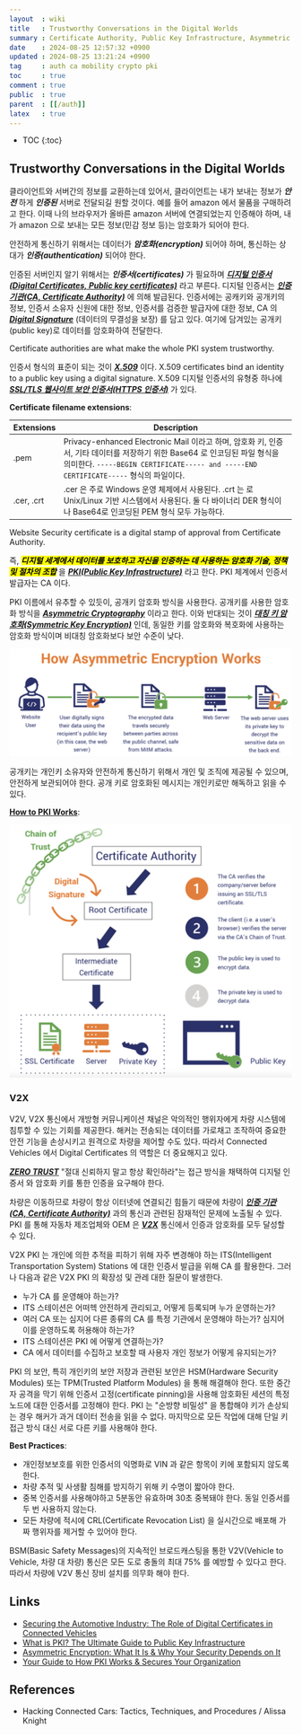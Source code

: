 ```yaml
---
layout  : wiki
title   : Trustworthy Conversations in the Digital Worlds
summary : Certificate Authority, Public Key Infrastructure, Asymmetric Cryptography
date    : 2024-08-25 12:57:32 +0900
updated : 2024-08-25 13:21:24 +0900
tag     : auth ca mobility crypto pki
toc     : true
comment : true
public  : true
parent  : [[/auth]]
latex   : true
---
```

* TOC
{:toc}

## Trustworthy Conversations in the Digital Worlds

클라이언트와 서버간의 정보를 교환하는데 있어서, 클라이언트는 내가 보내는 정보가 ___안전___ 하게 ___인증된___ 서버로 전달되길 원할 것이다.
예를 들어 amazon 에서 물품을 구매하려고 한다. 이때 나의 브라우저가 올바른 amazon 서버에 연결되었는지 인증해야 하며, 내가 amazon 으로 보내는 모든 정보(민감 정보 등)는 암호화가 되어야 한다.

안전하게 통신하기 위해서는 데이터가 ___암호화(encryption)___ 되어야 하며, 통신하는 상대가 ___인증(authentication)___ 되어야 한다.

인증된 서버인지 알기 위해서는 ___인증서(certificates)___ 가 필요하며 ___[디지털 인증서(Digital Certificates, Public key certificates)](https://en.wikipedia.org/wiki/Public_key_certificate)___ 라고 부른다.
디지털 인증서는 ___[인증 기관(CA, Certificate Authority)](https://en.wikipedia.org/wiki/Certificate_authority)___ 에 의해 발급된다. 인증서에는 공캐키와 공개키의 정보, 인증서 소유자 신원에 대한 정보, 인증서를 검증한 발급자에 대한 정보, CA 의 ___[Digital Signature](https://en.wikipedia.org/wiki/Digital_signature)___ (데이터의 무결성을 보장) 를 담고 있다.
여기에 담겨있는 공개키(public key)로 데이터를 암호화하여 전달한다.

Certificate authorities are what make the whole PKI system trustworthy.

인증서 형식의 표준이 되는 것이 ___[X.509](https://en.wikipedia.org/wiki/X.509)___ 이다. X.509 certificates bind an identity to a public key using a digital signature.
X.509 디지털 인증서의 유형중 하나에 ___[SSL/TLS 웹사이트 보안 인증서(HTTPS 인증서)](https://en.wikipedia.org/wiki/Public_key_certificate)___ 가 있다.

__Certificate filename extensions__:

| Extensions | Description                                                                                                                                                           |
| ---------- |-----------------------------------------------------------------------------------------------------------------------------------------------------------------------|
| .pem       | Privacy-enhanced Electronic Mail 이라고 하며, 암호화 키, 인증서, 기타 데이터를 저장하기 위한 Base64 로 인코딩된 파일 형식을 의미한다. `-----BEGIN CERTIFICATE----- and -----END CERTIFICATE-----` 형식의 파일이다. |
 | .cer, .crt | .cer 은 주로 Windows 운영 체제에서 사용된다. .crt 는 로 Unix/Linux 기반 시스템에서 사용된다. 둘 다 바이너리 DER 형식이나 Base64로 인코딩된 PEM 형식 모두 가능하다. |

Website Security certificate is a digital stamp of approval from Certificate Authority.

즉, <mark><em><strong>디지털 세계에서 데이터를 보호하고 자신을 인증하는 데 사용하는 암호화 기술, 정책 및 절차의 조합</strong></em></mark> 을 ___[PKI(Public Key Infrastructure)](https://en.wikipedia.org/wiki/Public_key_infrastructure)___ 라고 한다.
PKI 체계에서 인증서 발급자는 CA 이다.

PKI 이름에서 유추할 수 있듯이, 공개키 암호화 방식을 사용한다. 공개키를 사용한 암호화 방식을 ___[Asymmetric Cryptography](https://baekjungho.github.io/wiki/crypto/crypto-asymmetric-cryptography/)___ 이라고 한다.
이와 반대되는 것이 ___[대칭 키 암호화(Symmetric Key Encryption)](https://en.wikipedia.org/wiki/Symmetric-key_algorithm)___ 인데, 동일한 키를 암호화와 복호화에 사용하는 암호화 방식이며 비대칭 암호화보다 보안 수준이 낮다.

![](/resource/wiki/auth-certificate-authority/asymmetric-encryption.png)

공개키는 개인키 소유자와 안전하게 통신하기 위해서 개인 및 조직에 제공될 수 있으며, 안전하게 보관되어야 한다. 공개 키로 암호화된 메시지는 개인키로만 해독하고 읽을 수 있다.

__[How to PKI Works](https://www.thesslstore.com/blog/how-pki-works/)__:

![](/resource/wiki/auth-certificate-authority/pki-works.png)

### V2X

V2V, V2X 통신에서 개방형 커뮤니케이션 채널은 악의적인 행위자에게 차량 시스템에 침투할 수 있는 기회를 제공한다. 해커는 전송되는 데이터를 가로채고 조작하여 중요한 안전 기능을 손상시키고 원격으로 차량을 제어할 수도 있다.
따라서 Connected Vehicles 에서 Digital Certificates 의 역할은 더 중요해지고 있다.

___[ZERO TRUST](https://en.wikipedia.org/wiki/Zero_trust_security_model)___ "절대 신뢰하지 말고 항상 확인하라"는 접근 방식을 채택하여 디지털 인증서 와 암호화 키를 통한 인증을 요구해야 한다.

차량은 이동하므로 차량이 항상 이터넷에 연결되긴 힘들기 때문에 차량이 ___[인증 기관(CA, Certificate Authority)](https://en.wikipedia.org/wiki/Certificate_authority)___ 과의 통신과 관련된 잠재적인 문제에 노출될 수 있다.
PKI 를 통해 자동차 제조업체와 OEM 은 ___[V2X](https://baekjungho.github.io/wiki/mobility/mobility-v2x/)___ 통신에서 인증과 암호화를 모두 달성할 수 있다.

V2X PKI 는 개인에 의한 추적을 피하기 위해 자주 변경해야 하는 ITS(Intelligent Transportation System) Stations 에 대한 인증서 발급을 위해 CA 를 활용한다. 그러나 다음과 같은 V2X PKI 의 확장성 및 관레 대한 질문이 발생한다.

- 누가 CA 를 운영해야 하는가?
- ITS 스테이션은 어떠헥 안전하게 관리되고, 어떻게 등록되며 누가 운영하는가?
- 여러 CA 또는 심지어 다른 종류의 CA 를 특정 기관에서 운영해야 하는가? 심지어 이를 운영하도록 허용해야 하는가?
- ITS 스테이션은 PKI 에 어떻게 연결하는가?
- CA 에서 데이터를 수집하고 보호할 때 사용자 개인 정보가 어떻게 유지되는가?

PKI 의 보안, 특히 개인키의 보안 저장과 관련된 보안은 HSM(Hardware Security Modules) 또는 TPM(Trusted Platform Modules) 을 통해 해결해야 한다.
또한 중간자 공격을 막기 위해 인증서 고정(certificate pinning)을 사용해 암호화된 세션의 특정 노드에 대한 인증서를 고정해야 한다.
PKI 는 "순방향 비밀성" 을 통합해야 키가 손상되는 경우 해커가 과거 데이터 전송을 읽을 수 없다. 마지막으로 모든 작업에 대해 단일 키 접근 방식 대신 서로 다른 키를 사용해야 한다.

__Best Practices__:
- 개인정보보호를 위한 인증서의 익명화로 VIN 과 같은 항목이 키에 포함되지 않도록 한다.
- 차량 추적 및 사생활 침해를 방지하기 위해 키 수명이 짧아야 한다.
- 중복 인증서를 사용해야하고 5분동안 유효하며 30초 중복돼야 한다. 동일 인증서를 두 번 사용하지 않는다.
- 모든 차량에 적시에 CRL(Certificate Revocation List) 을 실시간으로 배포해 가짜 행위자를 제거할 수 있어야 한다.

BSM(Basic Safety Messages)의 지속적인 브로드캐스팅을 통한 V2V(Vehicle to Vehicle, 차량 대 차량) 통신은 모든 도로 충돌의 최대 75% 를 예방할 수 있다고 한다.
따라서 차량에 V2V 통신 장비 설치를 의무화 해야 한다.

## Links

- [Securing the Automotive Industry: The Role of Digital Certificates in Connected Vehicles](https://www.globalsign.com/en/blog/Securing-connected-cars-with-digital-certificates)
- [What is PKI? The Ultimate Guide to Public Key Infrastructure](https://venafi.com/machine-identity-basics/what-is-pki-and-how-does-it-work/)
- [Asymmetric Encryption: What It Is & Why Your Security Depends on It](https://www.thesslstore.com/blog/asymmetric-encryption-what-it-is-why-your-security-depends-on-it/)
- [Your Guide to How PKI Works & Secures Your Organization](https://www.thesslstore.com/blog/how-pki-works/)

## References

- Hacking Connected Cars: Tactics, Techniques, and Procedures / Alissa Knight